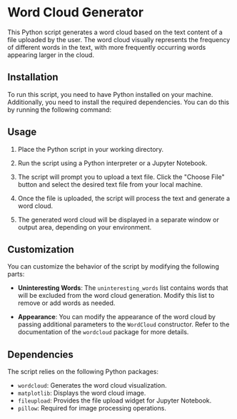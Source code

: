 # Word Cloud Generator

This Python script generates a word cloud based on the text content of a file uploaded by the user. The word cloud visually represents the frequency of different words in the text, with more frequently occurring words appearing larger in the cloud.

## Installation

To run this script, you need to have Python installed on your machine. Additionally, you need to install the required dependencies. You can do this by running the following command:


## Usage

1. Place the Python script in your working directory.

2. Run the script using a Python interpreter or a Jupyter Notebook.

3. The script will prompt you to upload a text file. Click the "Choose File" button and select the desired text file from your local machine.

4. Once the file is uploaded, the script will process the text and generate a word cloud.

5. The generated word cloud will be displayed in a separate window or output area, depending on your environment.

## Customization

You can customize the behavior of the script by modifying the following parts:

- **Uninteresting Words**: The `uninteresting_words` list contains words that will be excluded from the word cloud generation. Modify this list to remove or add words as needed.

- **Appearance**: You can modify the appearance of the word cloud by passing additional parameters to the `WordCloud` constructor. Refer to the documentation of the `wordcloud` package for more details.

## Dependencies

The script relies on the following Python packages:

- `wordcloud`: Generates the word cloud visualization.
- `matplotlib`: Displays the word cloud image.
- `fileupload`: Provides the file upload widget for Jupyter Notebook.
- `pillow`: Required for image processing operations.

